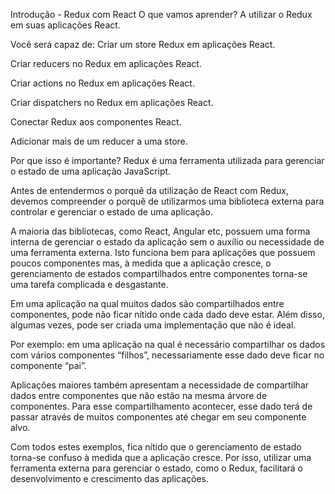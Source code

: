 Introdução - Redux com React
O que vamos aprender?
A utilizar o Redux em suas aplicações React.

Você será capaz de:
Criar um store Redux em aplicações React.

Criar reducers no Redux em aplicações React.

Criar actions no Redux em aplicações React.

Criar dispatchers no Redux em aplicações React.

Conectar Redux aos componentes React.

Adicionar mais de um reducer a uma store.

Por que isso é importante?
Redux é uma ferramenta utilizada para gerenciar o estado de uma aplicação JavaScript.

Antes de entendermos o porquê da utilização de React com Redux, devemos compreender o porquê de utilizarmos uma biblioteca externa para controlar e gerenciar o estado de uma aplicação.

A maioria das bibliotecas, como React, Angular etc, possuem uma forma interna de gerenciar o estado da aplicação sem o auxílio ou necessidade de uma ferramenta externa. Isto funciona bem para aplicações que possuem poucos componentes mas, à medida que a aplicação cresce, o gerenciamento de estados compartilhados entre componentes torna-se uma tarefa complicada e desgastante.

Em uma aplicação na qual muitos dados são compartilhados entre componentes, pode não ficar nítido onde cada dado deve estar. Além disso, algumas vezes, pode ser criada uma implementação que não é ideal.

Por exemplo: em uma aplicação na qual é necessário compartilhar os dados com vários componentes “filhos”, necessariamente esse dado deve ficar no componente “pai”.

Aplicações maiores também apresentam a necessidade de compartilhar dados entre componentes que não estão na mesma árvore de componentes. Para esse compartilhamento acontecer, esse dado terá de passar através de muitos componentes até chegar em seu componente alvo.

Com todos estes exemplos, fica nítido que o gerenciamento de estado torna-se confuso à medida que a aplicação cresce. Por isso, utilizar uma ferramenta externa para gerenciar o estado, como o Redux, facilitará o desenvolvimento e crescimento das aplicações.